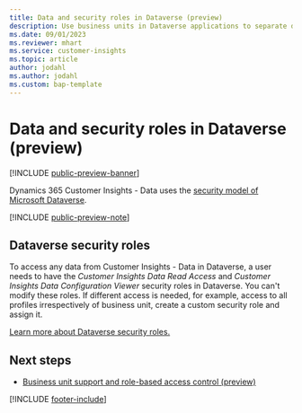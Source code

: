 ```yaml
---
title: Data and security roles in Dataverse (preview)
description: Use business units in Dataverse applications to separate data and leverage the Dataverse security model for Customer Insights - Data.
ms.date: 09/01/2023
ms.reviewer: mhart
ms.service: customer-insights
ms.topic: article
author: jodahl
ms.author: jodahl
ms.custom: bap-template
---
```


# Data and security roles in Dataverse (preview)

[!INCLUDE [public-preview-banner](includes/public-preview-banner.md)]

Dynamics 365 Customer Insights - Data uses the [security model of Microsoft Dataverse](/power-platform/admin/wp-security-cds).

[!INCLUDE [public-preview-note](includes/public-preview-note.md)]

## Dataverse security roles

To access any data from Customer Insights - Data in Dataverse, a user needs to have the *Customer Insights Data Read Access* and *Customer Insights Data Configuration Viewer* security roles in Dataverse. You can't modify these roles. If different access is needed, for example, access to all profiles irrespectively of business unit, create a custom security role and assign it.

[Learn more about Dataverse security roles.](/power-platform/admin/database-security)

## Next steps

- [Business unit support and role-based access control (preview)](business-units-data-separation.md)

[!INCLUDE [footer-include](includes/footer-banner.md)]
